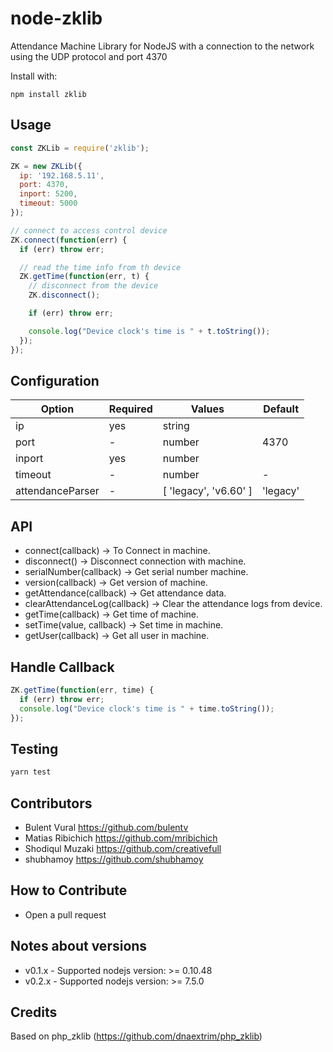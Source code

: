 # node-zklib

Attendance Machine Library for NodeJS with a connection to the network using the UDP protocol and port 4370

Install with:

    npm install zklib

## Usage

```js
const ZKLib = require('zklib');

ZK = new ZKLib({
  ip: '192.168.5.11',
  port: 4370,
  inport: 5200,
  timeout: 5000
});

// connect to access control device
ZK.connect(function(err) {
  if (err) throw err;

  // read the time info from th device
  ZK.getTime(function(err, t) {
    // disconnect from the device
    ZK.disconnect();

    if (err) throw err;

    console.log("Device clock's time is " + t.toString());
  });
});
```

## Configuration

| Option           | Required | Values                | Default  |
| ---------------- | -------- | --------------------- | -------- |
| ip               | yes      | string                |          |
| port             | -        | number                | 4370     |
| inport           | yes      | number                |          |
| timeout          | -        | number                | -        |
| attendanceParser | -        | [ 'legacy', 'v6.60' ] | 'legacy' |

## API

* connect(callback) -> To Connect in machine.
* disconnect() -> Disconnect connection with machine.
* serialNumber(callback) -> Get serial number machine.
* version(callback) -> Get version of machine.
* getAttendance(callback) -> Get attendance data.
* clearAttendanceLog(callback) -> Clear the attendance logs from device.
* getTime(callback) -> Get time of machine.
* setTime(value, callback) -> Set time in machine.
* getUser(callback) -> Get all user in machine.

## Handle Callback

```js
ZK.getTime(function(err, time) {
  if (err) throw err;
  console.log("Device clock's time is " + time.toString());
});
```

## Testing

```js
yarn test
```

## Contributors

* Bulent Vural https://github.com/bulentv
* Matias Ribichich https://github.com/mribichich
* Shodiqul Muzaki https://github.com/creativefull
* shubhamoy https://github.com/shubhamoy

## How to Contribute

* Open a pull request

## Notes about versions

* v0.1.x - Supported nodejs version: >= 0.10.48
* v0.2.x - Supported nodejs version: >= 7.5.0

## Credits

Based on php_zklib (https://github.com/dnaextrim/php_zklib)
